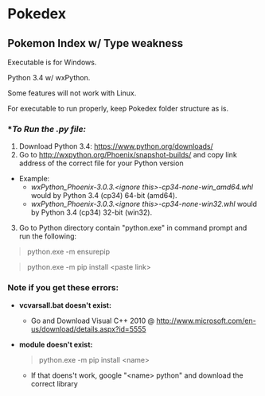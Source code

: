 # Pokedex
## Pokemon Index w/ Type weakness

Executable is for Windows.

Python 3.4 w/ wxPython.

Some features will not work with Linux.

For executable to run properly, keep Pokedex folder structure as is.


### **To Run the *.py file:**
1. Download Python 3.4: https://www.python.org/downloads/
2. Go to http://wxpython.org/Phoenix/snapshot-builds/ and copy link address of the correct file for your Python version
  * Example:
    * _wxPython_Phoenix-3.0.3.\<ignore this\>-cp34-none-win_amd64.whl_ would by Python 3.4 (cp34) 64-bit (amd64).
    * _wxPython_Phoenix-3.0.3.\<ignore this\>-cp34-none-win32.whl_ would by Python 3.4 (cp34) 32-bit (win32).
3. Go to Python directory contain "python.exe" in command prompt and run the following:
  >python.exe -m ensurepip
  
  >python.exe -m pip install \<paste link\>
  
  
### **Note if you get these errors:**
* **vcvarsall.bat doesn't exist:**
  * Go and Download Visual C++ 2010 @ http://www.microsoft.com/en-us/download/details.aspx?id=5555



* **module <name> doesn't exist:**
  >python.exe -m pip install \<name\>

  * If that doens't work, google "\<name\> python" and download the correct library
